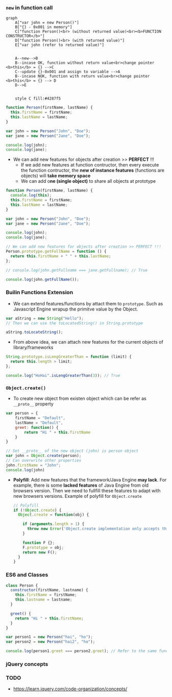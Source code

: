 ### `new` in function call

```mermaid
graph
    A["var john = new Person()"]
    B["{} - 0x001 in memory"]
    C["function Person()<br> (without returned value)<br><b>FUNCTION CONSTRUCTOR</b>"]
    D["function Person()<br> (with returned value)"]
    E["var john (refer to returned value)"]


    A--new-->B
    B--incase OK, function without return value<br>change pointer <b>this</b> = {} -->C
    C--update {}-0x001 and assign to variable -->A
    B--incase NOK, function with return value<br>change pointer <b>this</b> = {} --> D
    D-->E


    style C fill:#4287f5

```

```js
function Person(firstName, lastName) {
  this.firstName = firstName;
  this.lastName = lastName;
}

var john = new Person("John", "Doe");
var jane = new Person("Jane", "Doe");

console.log(john);
console.log(jane);
```

- We can add new features for objects after creation >> **PERFECT** !!!
  - If we add new features at function contructor, then every execute the function contructor, the **new of instance features** (functions are objects) will **take memory space**
  - We can add o**ne (single object)** to share all objects at prototype

```js
function Person(firstName, lastName) {
  console.log(this);
  this.firstName = firstName;
  this.lastName = lastName;
}

var john = new Person("John", "Doe");
var jane = new Person("Jane", "Doe");

console.log(john);
console.log(jane);

// We can add new features for objects after creation >> PERFECT !!!
Person.prototype.getFullName = function () {
  return this.firstName + " " + this.lastName;
};

// console.log(john.getFullname === jane.getFullname); // True

console.log(john.getFullName());
```

### Builin Functions Extension

- We can extend features/functions by attact them to `prototype`. Such as Javascript Engine wrapup the primitve value by the Object.

```js
var aString = new String("Hello");
// Then we can use the toLocatedString() in String.prototype

aString.toLocateString();
```

- From above idea, we can attach new features for the current objects of library/frameworks

```js
String.prototype.isLengGreaterThan = function (limit) {
  return this.length > limit;
};

console.log("HoHai".isLengGreaterThan(3)); // True
```

### `Object.create()`

- To create new object from existen object which can be refer as `__proto__` property

```js
var person = {
    firstName = "Default",
    lastName = "Default",
    greet: function() {
        return "Hi " + this.firstName
    }
}

// Set __proto__ of the new object (john) is person object
var john = Object.create(person);
// Can overwrite other properties
john.firstName = "John";
console.log(john)

```

- **Polyfill**: Add new features that the framework/Java Engine **may lack**.
  For example, there is some **lacked features** of Java Engine from old browsers version. Then we need to fullfill these features to adapt with new browsers versions.
  Example of polyfill for `Object.create`

  ```js
  // Polyfill
  if (!Object.create) {
    Object.create = function(obj) {

      if (arguments.length > 1) {
        throw new Error('Object.create implementation only accepts the first parameter')
      }

      function F {};
      F.prototype = obj;
      return new F();
    }
  }
  ```

### ES6 and Classes

```js
class Person {
  constructor(firstName, lastname) {
    this.firstName = firstName;
    this.lastname = lastname;
  }

  greet() {
    return "Hi " + this.firstName;
  }
}

var person1 = new Person("hai", "ho");
var person2 = new Person("hai2", "ho");

console.log(person1.greet === person2.greet); // Refer to the same function object (greet)
```

### jQuery concepts

### TODO

- https://learn.jquery.com/code-organization/concepts/
